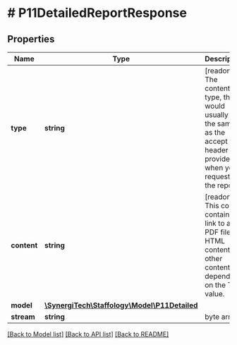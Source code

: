 # # P11DetailedReportResponse

## Properties

Name | Type | Description | Notes
------------ | ------------- | ------------- | -------------
**type** | **string** | [readonly] The content-type, this would usually be the same as the accept header you provided when you requested the report | [optional]
**content** | **string** | [readonly] This could contain a link to a PDF file, HTML content or other content, depending on the Type value. | [optional]
**model** | [**\SynergiTech\Staffology\Model\P11Detailed**](P11Detailed.md) |  | [optional]
**stream** | **string** | byte array | [optional]

[[Back to Model list]](../../README.md#models) [[Back to API list]](../../README.md#endpoints) [[Back to README]](../../README.md)
